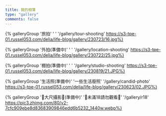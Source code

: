 ```yaml
---
title: 我的相簿
type: "gallery"
comments: false
---
```


{% galleryGroup '旅拍' ' ' '/gallery/tour-shooting' https://s3-tpe-01.russel053.com/delia/life-blog/gallery/230723/16.jpg%}

{% galleryGroup '外拍(準備中)' ' ' '/gallery/location-shooting' https://s3-tpe-01.russel053.com/delia/life-blog/gallery/230722/25.jpg%}

{% galleryGroup '棚拍(準備中)' ' ' '/gallery/studio-shooting' https://s3-tpe-01.russel053.com/delia/life-blog/gallery/230819/21.JPG%}

{% galleryGroup '生活照(準備中)' '一些生活廢照' '/gallery/candid-photo' https://s3-tpe-01.russel053.com/delia/life-blog/gallery/230623/02.JPG%}

{% galleryGroup '🔞大尺攝影🔞(準備中)' '🔞未滿18請勿觀看🔞' '/gallery/r18' https://pic3.zhimg.com/80/v2-7cfc909ebe8d83683909846edd6b5232_1440w.webp%}